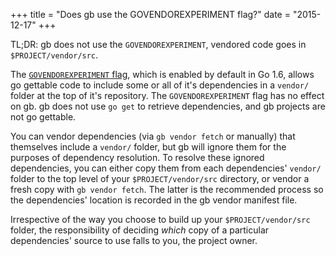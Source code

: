 +++
title = "Does gb use the GOVENDOREXPERIMENT flag?"
date = "2015-12-17"
+++

TL;DR: gb does not use the `GOVENDOREXPERIMENT`, vendored code goes in `$PROJECT/vendor/src`.

The [`GOVENDOREXPERIMENT` flag](https://golang.org/s/go15vendor), which is enabled by default in Go 1.6, allows go gettable code to include some or all of it's dependencies in a `vendor/` folder at the top of it's repository.
The `GOVENDOREXPERIMENT` flag has no effect on gb.
gb does not use `go get` to retrieve dependencies, and gb projects are not go gettable.

You can vendor dependencies (via `gb vendor fetch` or manually) that themselves include a `vendor/` folder, but gb will ignore them for the purposes of dependency resolution.
To resolve these ignored dependencies, you can either copy them from each dependencies' `vendor/` folder to the top level of your `$PROJECT/vendor/src` directory, or vendor a fresh copy with `gb vendor fetch`.
The latter is the recommended process so the dependencies' location is recorded in the gb vendor manifest file.

Irrespective of the way you choose to build up your `$PROJECT/vendor/src` folder, the responsibility of deciding _which_ copy of a particular dependencies' source to use falls to you, the project owner.
